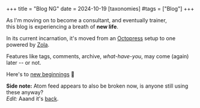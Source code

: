 +++
title = "Blog NG"
date = 2024-10-19
[taxonomies]
#tags = ["Blog"]
+++

As I'm moving on to become a consultant, and eventually trainer,  
this blog is experiencing a breath of **new life**. 

In its current incarnation, it's moved from an [Octopress](https://github.com/imathis/octopress?tab=readme-ov-file#what-is-octopress) setup to one powered by [Zola](https://www.getzola.org/). 

Features like tags, comments, archive, _what-have-you_, may come (again) later -- or not.

Here's to [new beginnings](/blog/2012/09/16/hello) :slightly_smiling_face:

**Side note:** Atom feed appears to also be broken now, is anyone still using these anyway?  
_Edit:_ Aaand it's [back](/atom.xml).

